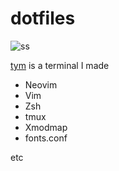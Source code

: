 # dotfiles

![ss](https://static.endaaman.me/dotfiles-ss.png)

[tym](https://github.com/endaaman/tym) is a terminal I made

- Neovim
- Vim
- Zsh 
- tmux
- Xmodmap
- fonts.conf

etc
